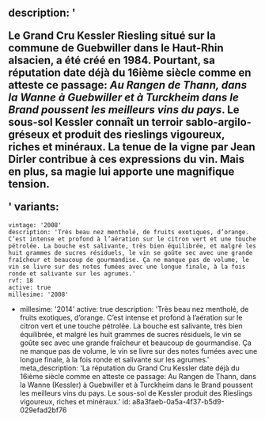 description: '<p>Le Grand Cru Kessler Riesling situé sur la commune de Guebwiller dans le Haut-Rhin alsacien, a été créé en 1984. Pourtant, sa réputation date déjà du 16ième siècle comme en atteste ce passage: <i><em>Au Rangen de Thann, dans la Wanne à Guebwiller et à Turckheim dans le Brand poussent les meilleurs vins du pays</em></i>. Le sous-sol Kessler connaît un terroir sablo-argilo-gréseux et produit des rieslings vigoureux, riches et minéraux. La tenue de la vigne par Jean Dirler contribue à ces expressions du vin. Mais en plus, sa magie lui apporte une magnifique tension.</p>'
variants:
  -
    vintage: '2008'
    description: 'Très beau nez mentholé, de fruits exotiques, d’orange. C’est intense et profond à l’aération sur le citron vert et une touche pétrolée. La bouche est salivante, très bien équilibrée, et malgré les huit grammes de sucres résiduels, le vin se goûte sec avec une grande fraîcheur et beaucoup de gourmandise. Ça ne manque pas de volume, le vin se livre sur des notes fumées avec une longue finale, à la fois ronde et salivante sur les agrumes.'
    rvf: 18
    active: true
    millesime: '2008'
  -
    millesime: '2014'
    active: true
    description: 'Très beau nez mentholé, de fruits exotiques, d’orange. C’est intense et profond à l’aération sur le citron vert et une touche pétrolée. La bouche est salivante, très bien équilibrée, et malgré les huit grammes de sucres résiduels, le vin se goûte sec avec une grande fraîcheur et beaucoup de gourmandise. Ça ne manque pas de volume, le vin se livre sur des notes fumées avec une longue finale, à la fois ronde et salivante sur les agrumes.'
meta_description: 'La réputation du Grand Cru Kessler date déjà du 16ième siècle comme en atteste ce passage: Au Rangen de Thann, dans la Wanne (Kessler) à Guebwiller et à Turckheim dans le Brand poussent les meilleurs vins du pays. Le sous-sol de Kessler produit des Rieslings vigoureux, riches et minéraux.'
id: a8a3faeb-0a5a-4f37-b5d9-029efad2bf76
